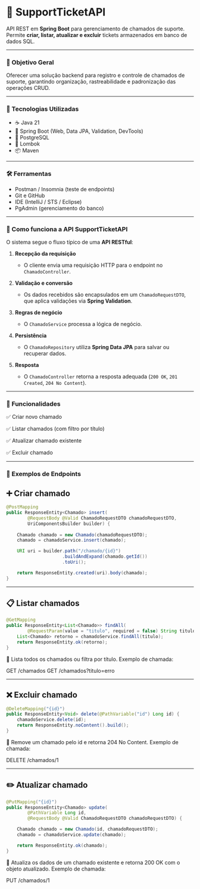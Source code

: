 # 🎫 SupportTicketAPI
API REST em **Spring Boot** para gerenciamento de chamados de suporte.  
Permite **criar, listar, atualizar e excluir** tickets armazenados em banco de dados SQL.  

---

### 🎯 Objetivo Geral
Oferecer uma solução backend para registro e controle de chamados de suporte, garantindo organização, rastreabilidade e padronização das operações CRUD.  

---

### 🚀 Tecnologias Utilizadas
- ☕ Java 21
- 🍃 Spring Boot (Web, Data JPA, Validation, DevTools)
- 🐘 PostgreSQL
- 🧰 Lombok
- 📦 Maven

---

### 🛠 Ferramentas
- Postman / Insomnia (teste de endpoints)
- Git e GitHub
- IDE (IntelliJ / STS / Eclipse)
- PgAdmin (gerenciamento do banco)

---

### 🔌 Como funciona a API SupportTicketAPI
O sistema segue o fluxo típico de uma **API RESTful**:  

1. **Recepção da requisição**  
   - O cliente envia uma requisição HTTP para o endpoint no `ChamadoController`.  

2. **Validação e conversão**  
   - Os dados recebidos são encapsulados em um `ChamadoRequestDTO`, que aplica validações via **Spring Validation**.  

3. **Regras de negócio**  
   - O `ChamadoService` processa a lógica de negócio.  

4. **Persistência**  
   - O `ChamadoRepository` utiliza **Spring Data JPA** para salvar ou recuperar dados.  

5. **Resposta**  
   - O `ChamadoController` retorna a resposta adequada (`200 OK`, `201 Created`, `204 No Content`).  

---

### 📌 Funcionalidades
✅ Criar novo chamado

✅ Listar chamados (com filtro por título)

✅ Atualizar chamado existente

✅ Excluir chamado

---

### 📌 Exemplos de Endpoints  

## ➕ Criar chamado  
```java
@PostMapping
public ResponseEntity<Chamado> insert(
        @RequestBody @Valid ChamadoRequestDTO chamadoRequestDTO,
        UriComponentsBuilder builder) {
    
    Chamado chamado = new Chamado(chamadoRequestDTO);
    chamado = chamadoService.insert(chamado);

    URI uri = builder.path("/chamado/{id}")
                     .buildAndExpand(chamado.getId())
                     .toUri();

    return ResponseEntity.created(uri).body(chamado);
}
```

---

## 📋 Listar chamados
```java
@GetMapping
public ResponseEntity<List<Chamado>> findAll(
        @RequestParam(value = "titulo", required = false) String titulo) {
    List<Chamado> retorno = chamadoService.findAll(titulo);
    return ResponseEntity.ok(retorno);
}
```

📌 Lista todos os chamados ou filtra por título.
Exemplo de chamada:

GET /chamados
GET /chamados?titulo=erro

---

## ❌ Excluir chamado
```java
@DeleteMapping("{id}")
public ResponseEntity<Void> delete(@PathVariable("id") Long id) {
    chamadoService.delete(id);
    return ResponseEntity.noContent().build();
}
```

📌 Remove um chamado pelo id e retorna 204 No Content.
Exemplo de chamada:

DELETE /chamados/1

---

## ✏️ Atualizar chamado
```java
@PutMapping("{id}")
public ResponseEntity<Chamado> update(
        @PathVariable Long id,
        @RequestBody @Valid ChamadoRequestDTO chamadoRequestDTO) {

    Chamado chamado = new Chamado(id, chamadoRequestDTO);
    chamado = chamadoService.update(chamado);

    return ResponseEntity.ok(chamado);
}
```

📌 Atualiza os dados de um chamado existente e retorna 200 OK com o objeto atualizado.
Exemplo de chamada:

PUT /chamados/1
